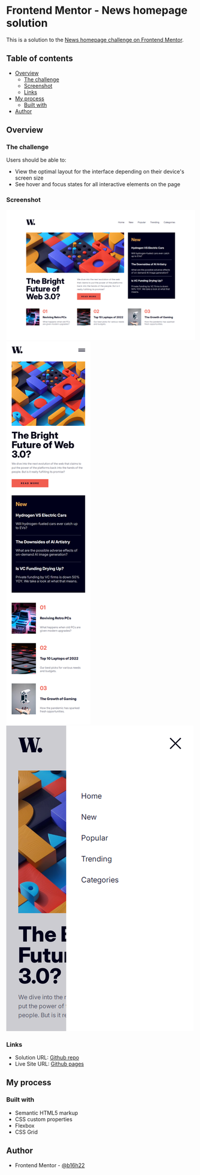# Frontend Mentor - News homepage solution

This is a solution to the [News homepage challenge on Frontend Mentor](https://www.frontendmentor.io/challenges/news-homepage-H6SWTa1MFl).

## Table of contents

- [Overview](#overview)
  - [The challenge](#the-challenge)
  - [Screenshot](#screenshot)
  - [Links](#links)
- [My process](#my-process)
  - [Built with](#built-with)
- [Author](#author)

## Overview

### The challenge

Users should be able to:

- View the optimal layout for the interface depending on their device's screen size
- See hover and focus states for all interactive elements on the page

### Screenshot

![](./screenshots/desktop_design.png)
![](./screenshots/mobile_design.png)
![](./screenshots/mobile_menu.png)

### Links

- Solution URL: [Github repo](https://github.com/b16h22/news_homepage_solution)
- Live Site URL: [Github pages](https://b16h22.github.io/news_homepage_solution/)

## My process

### Built with

- Semantic HTML5 markup
- CSS custom properties
- Flexbox
- CSS Grid

## Author

- Frontend Mentor - [@b16h22](https://www.frontendmentor.io/profile/b16h22)